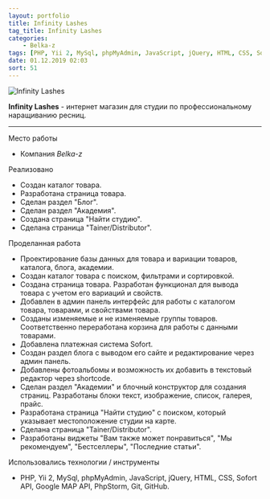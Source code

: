 ```yaml
---
layout: portfolio
title: Infinity Lashes
tag_title: Infinity Lashes
categories:
    - Belka-z
tags: [PHP, Yii 2, MySql, phpMyAdmin, JavaScript, jQuery, HTML, CSS, Sofort API, Google MAP API, PhpStorm, Git, GitHub]
date: 01.12.2019 02:03
sort: 51
---
```


![Infinity Lashes](/assets/img/work/infinity_lashes.jpg)

**Infinity Lashes** - интернет магазин для студии по профессиональному наращиванию ресниц.

---

Место работы

* Компания _Belka-z_

Реализовано

* Создан каталог товара.
* Разработана страница товара.
* Сделан раздел "Блог".
* Сделан раздел "Академия".
* Создана страница "Найти студию".
* Сделана страница "Tainer/Distributor".

Проделанная работа

* Проектирование базы данных для товара и вариации товаров, каталога, блога, академии.
* Создан каталог товара с поиском, фильтрами и сортировкой.
* Создана страница товара. Разработан функционал для вывода товара с учетом его вариаций и свойств.
* Добавлен в админ панель интерфейс для работы с каталогом товара, товарами, и свойствами товара.
* Созданы изменяемые и не изменяемые группы товаров. Соответственно переработана корзина для работы с данными товарами.
* Добавлена платежная система Sofort.
* Создан раздел блога с выводом его сайте и редактирование через админ панель.
* Добавлены фотоальбомы и возможность их добавить в текстовый редактор через shortcode.
* Сделан раздел "Академии" и блочный конструктор для создания страниц. Разработаны блоки текст, изображение, список, галерея, прайс.
* Разработана страница "Найти студию" с поиском, который указывает местоположение студии на карте.
* Сделана страница "Tainer/Distributor".
* Разработаны виджеты "Вам также может понравиться", "Мы рекомендуем", "Бестселлеры", "Последние статьи".

Использовались технологии / инструменты

* PHP, Yii 2, MySql, phpMyAdmin, JavaScript, jQuery, HTML, CSS, Sofort API, Google MAP API, PhpStorm, Git, GitHub.
